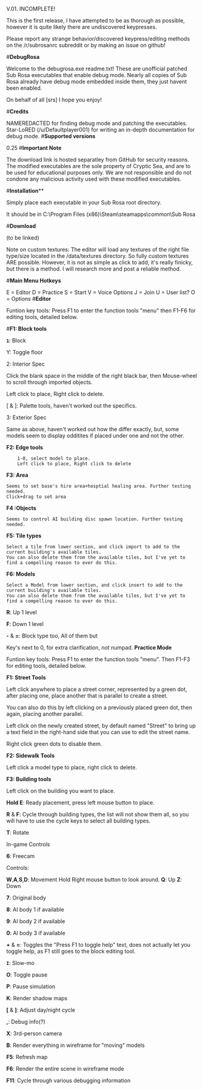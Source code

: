 V.01. INCOMPLETE!

This is the first release, I have attempted to be as thorough as possible, however it is quite likely there are undiscovered keypresses.

Please report any strange behavior/discovered keypress/editing methods on the /r/subrosanrc subreddit or by making an issue on github!

#**DebugRosa**

Welcome to the debugrosa.exe readme.txt! These are unofficial patched Sub Rosa executables that enable debug mode. Nearly all copies of Sub Rosa already have debug mode embedded inside them, they just havent been enabled.

On behalf of all [srs] I hope you enjoy!

#**Credits**

NAMEREDACTED for finding debug mode and patching the executables.
Star-LoRED (/u/Defaultplayer001) for writing an in-depth documentation for debug mode.
#**Supported versions**

0.25
#**Important Note**

The download link is hosted separatley from GitHub for security reasons. The modified executables are the sole property of Cryptic Sea, and are to be used for educational purposes only. We are not responsible and do not condone any malicious activity used with these modified executables.

#**Installation****

Simply place each executable in your Sub Rosa root directory.

It should be in C:\Program Files (x86)\Steam\steamapps\common\Sub Rosa

#**Download**

(to be linked)

Note on custom textures: The editor will load any textures of the right file type/size located in the /data/textures directory. So fully custom textures ARE possible. However, it is not as simple as click to add, it's really finicky, but there is a method. I will research more and post a reliable method.

#**Main Menu Hotkeys**

E = Editor
D = Practice
S = Start
V = Voice Options
J = Join
U = User list?
O = Options
#**Editor**

Funtion key tools: Press F1 to enter the function tools "menu" then F1-F6 for editing tools, detailed below.

#**F1: Block tools**

**``1``**: Block

Y: Toggle floor

2: Interior Spec

Click the blank space in the middle of the right black bar, then Mouse-wheel to scroll through imported objects.

Left click to place, Right click to delete.

[ & ]: Palette tools, haven't worked out the specifics.

3: Exterior Spec

Same as above, haven't worked out how the differ exactly, but, some models seem to display odditites if placed under one and not the other.

**F2: Edge tools**

        1-0, select model to place.
        Left click to place, Right click to delete
**F3: Area**

    Seems to set base's hire area+hosptial healing area. Further testing needed.
    Click+drag to set area
**F4 :Objects**

    Seems to control AI building disc spawn location. Further testing needed.
**F5: Tile types**

    Select a tile from lower section, and click import to add to the current building's available tiles.
    You can also delete them from the available tiles, but I've yet to find a compelling reason to ever do this.
**F6: Models**

    Select a Model from lower section, and click insert to add to the current building's available tiles.
    You can also delete them from the available tiles, but I've yet to find a compelling reason to ever do this.
**R**: Up 1 level

**F**: Down 1 level

**-** & **=**: Block type too, All of them but

Key's next to 0, for extra clarification, *not* numpad.
**Practice Mode**

Funtion key tools: Press F1 to enter the function tools "menu". Then F1-F3 for editing tools, detailed below.

**F1: Street Tools**

Left click anywhere to place a street corner, represented by a green dot, after placing one, place another that is parallel to create a street.

You can also do this by left clicking on a previously placed green dot, then again, placing another parallel.

Left click on the newly created street, by default named "Street" to bring up a text field in the right-hand side that you can use to edit the street name.

Right click green dots to disable them.

**F2: Sidewalk Tools**

Left click a model type to place, right click to delete.

**F3: Building tools**

Left click on the building you want to place.

**Hold E**: Ready placement, press left mouse button to place.

**R** & **F**: Cycle through building types, the list will not show them all, so you will have to use the cycle keys to select all building types.

**T**: Rotate

In-game Controls

**6**: Freecam

Controls:

**W**,**A**,**S**,**D**: Movement Hold Right mouse button to look around. 
**Q**: Up 
**Z**: Down

**7**: Original body

**8**: AI body 1 if available

**9**: AI body 2 if available

**0**: AI body 3 if available

**+** & **=**: Toggles the "Press F1 to toggle help" text, does not actually let you toggle help, as F1 still goes to the block editing tool.

**``I``**: Slow-mo

**O**: Toggle pause

**P**: Pause simulation

**K**: Render shadow maps

**[** & **]**: Adjust day/night cycle

**,**: Debug info(?)

**X**: 3rd-person camera

**B**: Render everything in wireframe for "moving" models

**F5**: Refresh map

**F6**: Render the entire scene in wireframe mode

**F11**: Cycle through various debugging information
